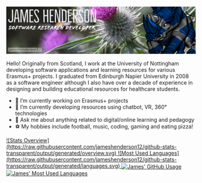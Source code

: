 ![Header](https://raw.githubusercontent.com/jameshenderson12/jameshenderson12/main/profile-header.png "Header")
<!--![](https://estruyf-github.azurewebsites.net/api/VisitorHit?user=jameshenderson12&repo=jameshenderson12&label=Profile%20Page%20Visits&countColorcountColor&countColor=%237B1E7A)
-->
<!--## A bit about me...-->
Hello! Originally from Scotland, I work at the University of Nottingham developing software applications and learning resources for various Erasmus+ projects. I graduated from Edinburgh Napier University in 2008 as a software engineer although I also have over a decade of experience in designing and building educational resources for healthcare students.
- 🔭 I’m currently working on Erasmus+ projects
- 🌱 I’m currently developing resources using chatbot, VR, 360&deg; technologies
- 💬 Ask me about anything related to digital/online learning and pedagogy
- ⚽ My hobbies include football, music, coding, gaming and eating pizza!

<!-- ⚡ Fun fact: ... -->
<!-- 👯 I’m looking to collaborate on ...
- 😄 Pronouns: he/his
🤔 I’m looking for help with ... -->
<!-- 📫 How to reach me: ... -->


<!--## My GitHub usage...-->

<a href="https://github.com/jameshenderson12/jameshenderson12">
![Stats Overview](https://raw.githubusercontent.com/jameshenderson12/github-stats-transparent/output/generated/overview.svg)
![Most Used Languages](https://raw.githubusercontent.com/jameshenderson12/github-stats-transparent/output/generated/languages.svg)

  <img align="center" src="https://github-readme-stats.vercel.app/api?username=jameshenderson12&show_icons=true&line_height=27&count_private=true&theme=vue&hide_border=true&custom_title=Some of my GitHubs stats" alt="James' GitHub Usage" />
</a>
<a href="https://github.com/jameshenderson12/jameshenderson12">
  <img align="center" src="https://github-readme-stats.vercel.app/api/top-langs/?username=jameshenderson12&langs_count=8&count_private=true&theme=vue&hide_border=true&layout=compact&custom_title=My most used languages" alt="James' Most Used Languages" />
</a>

<!--
**jameshenderson12/jameshenderson12** is a ✨ _special_ ✨ repository because its `README.md` (this file) appears on your GitHub profile.
-->
